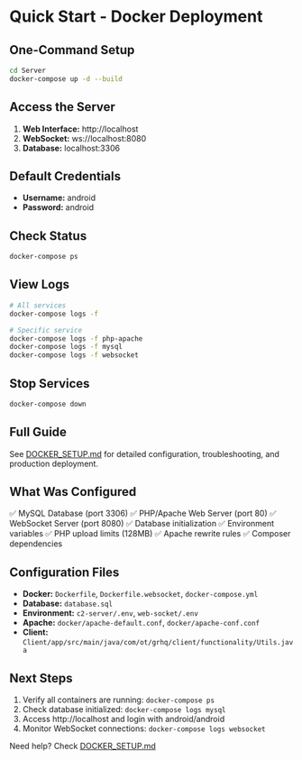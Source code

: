 # Quick Start - Docker Deployment

## One-Command Setup

```bash
cd Server
docker-compose up -d --build
```

## Access the Server

1. **Web Interface:** http://localhost
2. **WebSocket:** ws://localhost:8080
3. **Database:** localhost:3306

## Default Credentials

- **Username:** android
- **Password:** android

## Check Status

```bash
docker-compose ps
```

## View Logs

```bash
# All services
docker-compose logs -f

# Specific service
docker-compose logs -f php-apache
docker-compose logs -f mysql
docker-compose logs -f websocket
```

## Stop Services

```bash
docker-compose down
```

## Full Guide

See [DOCKER_SETUP.md](DOCKER_SETUP.md) for detailed configuration, troubleshooting, and production deployment.

## What Was Configured

✅ MySQL Database (port 3306)
✅ PHP/Apache Web Server (port 80)
✅ WebSocket Server (port 8080)
✅ Database initialization
✅ Environment variables
✅ PHP upload limits (128MB)
✅ Apache rewrite rules
✅ Composer dependencies

## Configuration Files

- **Docker:** `Dockerfile`, `Dockerfile.websocket`, `docker-compose.yml`
- **Database:** `database.sql`
- **Environment:** `c2-server/.env`, `web-socket/.env`
- **Apache:** `docker/apache-default.conf`, `docker/apache-conf.conf`
- **Client:** `Client/app/src/main/java/com/ot/grhq/client/functionality/Utils.java`

## Next Steps

1. Verify all containers are running: `docker-compose ps`
2. Check database initialized: `docker-compose logs mysql`
3. Access http://localhost and login with android/android
4. Monitor WebSocket connections: `docker-compose logs websocket`

Need help? Check [DOCKER_SETUP.md](DOCKER_SETUP.md)
